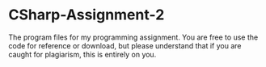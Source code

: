 # CSharp-Assignment-2
The program files for my programming assignment.
You are free to use the code for reference or download, but please understand that if you are caught for plagiarism, this is entirely on you.
